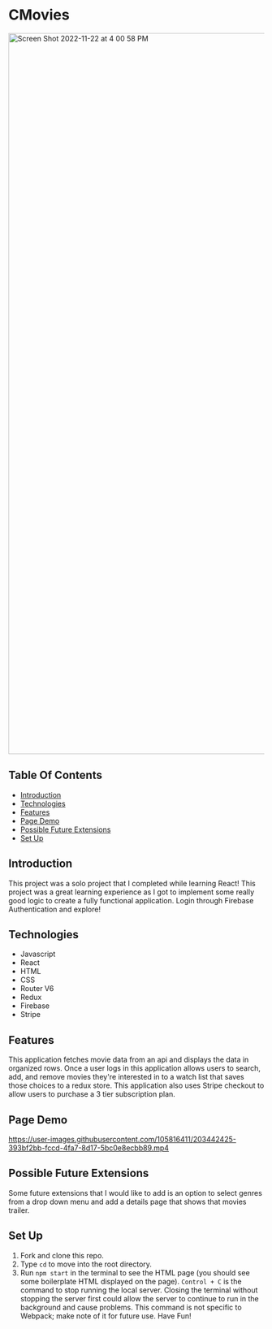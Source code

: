 # CMovies


<img width="1420" alt="Screen Shot 2022-11-22 at 4 00 58 PM" src="https://user-images.githubusercontent.com/105816411/203441333-412b27c3-25e7-4a00-b265-a82bdcb0e65d.png">



## Table Of Contents

  - [Introduction](#introduction)
  - [Technologies](#technologies)
  - [Features](#features)
  - [Page Demo](#page-demo)
  - [Possible Future Extensions](#possible-future-extensions)
  - [Set Up](#set-up)

  ## Introduction

   This project was a solo project that I completed while learning React! This project was a great learning experience as I got to implement some really good logic to create a fully functional application. Login through Firebase Authentication and explore!


  ## Technologies

  - Javascript
  - React
  - HTML
  - CSS
  - Router V6
  - Redux
  - Firebase
  - Stripe


  ## Features

  This application fetches movie data from an api and displays the data in organized rows. Once a user logs in this application allows users to search, add, and remove movies they're interested in to a watch list that saves those choices to a redux store. This application also uses Stripe checkout to allow users to purchase a 3 tier subscription plan.
 
  ## Page Demo









https://user-images.githubusercontent.com/105816411/203442425-393bf2bb-fccd-4fa7-8d17-5bc0e8ecbb89.mp4










  ## Possible Future Extensions

  Some future extensions that I would like to add is an option to select genres from a drop down menu and add a details page that shows that movies trailer.

  ## Set Up
  1. Fork and clone this repo.
  2. Type `cd` to move into the root directory.
  3. Run `npm start` in the terminal to see the HTML page (you should see some boilerplate HTML displayed on the page).  `Control + C` is the command to stop running the local server.  Closing the terminal without stopping the server first could allow the server to continue to run in the background and cause problems. This command is not specific to Webpack; make note of it for future use. Have Fun!


